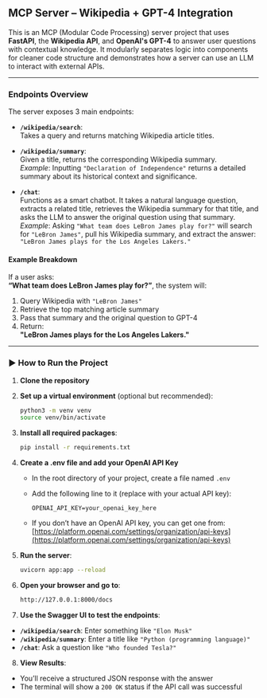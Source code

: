 ## MCP Server – Wikipedia + GPT-4 Integration

This is an MCP (Modular Code Processing) server project that uses **FastAPI**, the **Wikipedia API**, and **OpenAI's GPT-4** to answer user questions with contextual knowledge. It modularly separates logic into components for cleaner code structure and demonstrates how a server can use an LLM to interact with external APIs.

---

### Endpoints Overview

The server exposes 3 main endpoints:

- **`/wikipedia/search`**:  
  Takes a query and returns matching Wikipedia article titles.

- **`/wikipedia/summary`**:  
  Given a title, returns the corresponding Wikipedia summary.  
  _Example_: Inputting `"Declaration of Independence"` returns a detailed summary about its historical context and significance.

- **`/chat`**:  
  Functions as a smart chatbot. It takes a natural language question, extracts a related title, retrieves the Wikipedia summary for that title, and asks the LLM to answer the original question using that summary.  
  _Example_: Asking `"What team does LeBron James play for?"` will search for `"LeBron James"`, pull his Wikipedia summary, and extract the answer: `"LeBron James plays for the Los Angeles Lakers."`

#### Example Breakdown

If a user asks:  
**“What team does LeBron James play for?”**, the system will:

1. Query Wikipedia with `"LeBron James"`
2. Retrieve the top matching article summary
3. Pass that summary and the original question to GPT-4
4. Return:  
   **"LeBron James plays for the Los Angeles Lakers."**

---

### ▶️ How to Run the Project

1. **Clone the repository**

2. **Set up a virtual environment** (optional but recommended):
   ```bash
   python3 -m venv venv
   source venv/bin/activate

3. **Install all required packages**:
   ```bash
   pip install -r requirements.txt

4. **Create a .env file and add your OpenAI API Key**
   - In the root directory of your project, create a file named `.env`
   - Add the following line to it (replace with your actual API key):

     ```
     OPENAI_API_KEY=your_openai_key_here
     ```

   - If you don’t have an OpenAI API key, you can get one from:  
     [https://platform.openai.com/settings/organization/api-keys](https://platform.openai.com/settings/organization/api-keys)

5. **Run the server**:

   ```bash
   uvicorn app:app --reload

6. **Open your browser and go to**:

    ```bash
    http://127.0.0.1:8000/docs

7. **Use the Swagger UI to test the endpoints**:

- **`/wikipedia/search`**: Enter something like `"Elon Musk"`
- **`/wikipedia/summary`**: Enter a title like `"Python (programming language)"`
- **`/chat`**: Ask a question like `"Who founded Tesla?"`

8. **View Results**:

- You’ll receive a structured JSON response with the answer
- The terminal will show a `200 OK` status if the API call was successful
